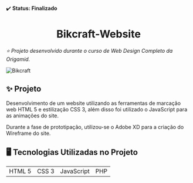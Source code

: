 <p>✔️ <b>Status: Finalizado</b></p>

<h1 align="center">Bikcraft-Website</h1>
<p><em>⭐ Projeto desenvolvido durante o curso de Web Design Completo da Origamid.</em></p>

![Bikcraft](https://user-images.githubusercontent.com/62727748/119422937-7a8dc000-bcd8-11eb-92ba-87c38fe70a49.gif)

<h2>✨ Projeto</h2>
<p>Desenvolvimento de um website utilizando as ferramentas de marcação web HTML 5 e estilização CSS 3, além disso foi utilizado o JavaScript para as animações do site.</p>
<p>Durante a fase de prototipação, utilizou-se o Adobe XD para a criação do Wireframe do site.</p>

<h2>🖥️ Tecnologias Utilizadas no Projeto</h2>
<table>
  <tr>
    <td>HTML 5</td>
    <td>CSS 3</td>
    <td>JavaScript</td>
    <td>PHP</td>
  </tr>
</table>


